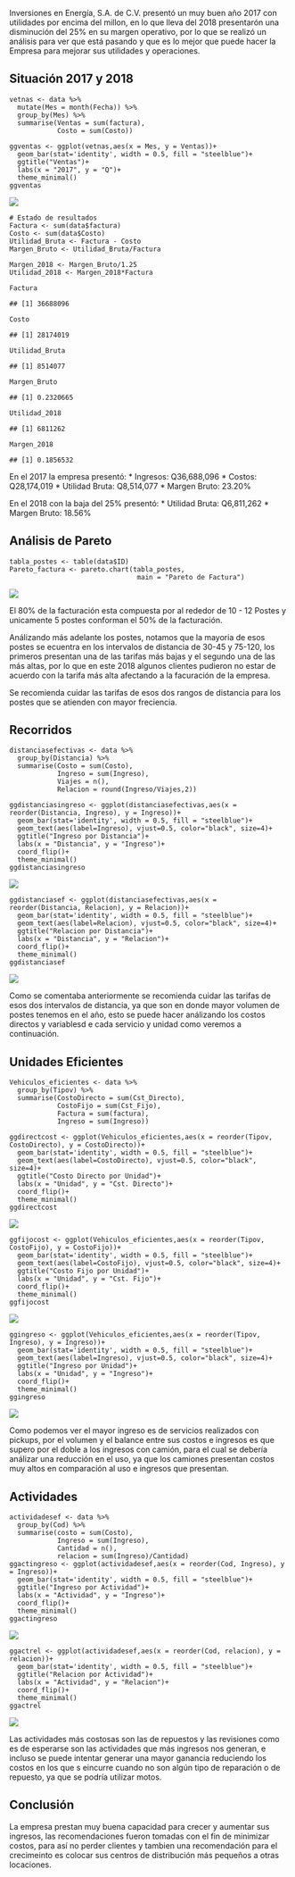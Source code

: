 Inversiones en Energía, S.A. de C.V. presentó un muy buen año 2017 con
utilidades por encima del millon, en lo que lleva del 2018 presentarón
una disminución del 25% en su margen operativo, por lo que se realizó un
análisis para ver que está pasando y que es lo mejor que puede hacer la
Empresa para mejorar sus utilidades y operaciones.

## Situación 2017 y 2018

    vetnas <- data %>% 
      mutate(Mes = month(Fecha)) %>% 
      group_by(Mes) %>% 
      summarise(Ventas = sum(factura),
                Costo = sum(Costo))

    ggventas <- ggplot(vetnas,aes(x = Mes, y = Ventas))+
      geom_bar(stat='identity', width = 0.5, fill = "steelblue")+
      ggtitle("Ventas")+
      labs(x = "2017", y = "Q")+
      theme_minimal()
    ggventas

![](Reporte-Laboratorio-7_files/figure-markdown_strict/unnamed-chunk-2-1.png)

    # Estado de resultados
    Factura <- sum(data$factura)
    Costo <- sum(data$Costo)
    Utilidad_Bruta <- Factura - Costo
    Margen_Bruto <- Utilidad_Bruta/Factura

    Margen_2018 <- Margen_Bruto/1.25
    Utilidad_2018 <- Margen_2018*Factura

    Factura

    ## [1] 36688096

    Costo

    ## [1] 28174019

    Utilidad_Bruta

    ## [1] 8514077

    Margen_Bruto

    ## [1] 0.2320665

    Utilidad_2018

    ## [1] 6811262

    Margen_2018

    ## [1] 0.1856532

En el 2017 la empresa presentó: \* Ingresos: Q36,688,096 \* Costos:
Q28,174,019 \* Utilidad Bruta: Q8,514,077 \* Margen Bruto: 23.20%

En el 2018 con la baja del 25% presentó: \* Utilidad Bruta: Q6,811,262
\* Margen Bruto: 18.56%

## Análisis de Pareto

    tabla_postes <- table(data$ID)
    Pareto_factura <- pareto.chart(tabla_postes,
                                    main = "Pareto de Factura")

![](Reporte-Laboratorio-7_files/figure-markdown_strict/unnamed-chunk-4-1.png)

El 80% de la facturación esta compuesta por al rededor de 10 - 12 Postes
y unicamente 5 postes conforman el 50% de la facturación.

Análizando más adelante los postes, notamos que la mayoria de esos
postes se ecuentra en los intervalos de distancia de 30-45 y 75-120, los
primeros presentan una de las tarifas más bajas y el segundo una de las
más altas, por lo que en este 2018 algunos clientes pudieron no estar de
acuerdo con la tarifa más alta afectando a la facuración de la empresa.

Se recomienda cuidar las tarifas de esos dos rangos de distancia para
los postes que se atienden con mayor freciencia.

## Recorridos

    distanciasefectivas <- data %>% 
      group_by(Distancia) %>% 
      summarise(Costo = sum(Costo),
                Ingreso = sum(Ingreso),
                Viajes = n(),
                Relacion = round(Ingreso/Viajes,2))

    ggdistanciasingreso <- ggplot(distanciasefectivas,aes(x = reorder(Distancia, Ingreso), y = Ingreso))+
      geom_bar(stat='identity', width = 0.5, fill = "steelblue")+
      geom_text(aes(label=Ingreso), vjust=0.5, color="black", size=4)+
      ggtitle("Ingreso por Distancia")+
      labs(x = "Distancia", y = "Ingreso")+
      coord_flip()+
      theme_minimal()
    ggdistanciasingreso

![](Reporte-Laboratorio-7_files/figure-markdown_strict/unnamed-chunk-5-1.png)

    ggdistanciasef <- ggplot(distanciasefectivas,aes(x = reorder(Distancia, Relacion), y = Relacion))+
      geom_bar(stat='identity', width = 0.5, fill = "steelblue")+
      geom_text(aes(label=Relacion), vjust=0.5, color="black", size=4)+
      ggtitle("Relacion por Distancia")+
      labs(x = "Distancia", y = "Relacion")+
      coord_flip()+
      theme_minimal()
    ggdistanciasef

![](Reporte-Laboratorio-7_files/figure-markdown_strict/unnamed-chunk-5-2.png)

Como se comentaba anteriormente se recomienda cuidar las tarifas de esos
dos intervalos de distancia, ya que son en donde mayor volumen de postes
tenemos en el año, esto se puede hacer análizando los costos directos y
variablesd e cada servicio y unidad como veremos a continuación.

## Unidades Eficientes

    Vehiculos_eficientes <- data %>% 
      group_by(Tipov) %>%
      summarise(CostoDirecto = sum(Cst_Directo),
                CostoFijo = sum(Cst_Fijo),
                Factura = sum(factura),
                Ingreso = sum(Ingreso))

    ggdirectcost <- ggplot(Vehiculos_eficientes,aes(x = reorder(Tipov, CostoDirecto), y = CostoDirecto))+
      geom_bar(stat='identity', width = 0.5, fill = "steelblue")+
      geom_text(aes(label=CostoDirecto), vjust=0.5, color="black", size=4)+
      ggtitle("Costo Directo por Unidad")+
      labs(x = "Unidad", y = "Cst. Directo")+
      coord_flip()+
      theme_minimal()
    ggdirectcost

![](Reporte-Laboratorio-7_files/figure-markdown_strict/unnamed-chunk-6-1.png)

    ggfijocost <- ggplot(Vehiculos_eficientes,aes(x = reorder(Tipov, CostoFijo), y = CostoFijo))+
      geom_bar(stat='identity', width = 0.5, fill = "steelblue")+
      geom_text(aes(label=CostoFijo), vjust=0.5, color="black", size=4)+
      ggtitle("Costo Fijo por Unidad")+
      labs(x = "Unidad", y = "Cst. Fijo")+
      coord_flip()+
      theme_minimal()
    ggfijocost

![](Reporte-Laboratorio-7_files/figure-markdown_strict/unnamed-chunk-6-2.png)

    ggingreso <- ggplot(Vehiculos_eficientes,aes(x = reorder(Tipov, Ingreso), y = Ingreso))+
      geom_bar(stat='identity', width = 0.5, fill = "steelblue")+
      geom_text(aes(label=Ingreso), vjust=0.5, color="black", size=4)+
      ggtitle("Ingreso por Unidad")+
      labs(x = "Unidad", y = "Ingreso")+
      coord_flip()+
      theme_minimal()
    ggingreso

![](Reporte-Laboratorio-7_files/figure-markdown_strict/unnamed-chunk-6-3.png)

Como podemos ver el mayor ingreso es de servicios realizados con
pickups, por el volumen y el balance entre sus costos e ingresos es que
supero por el doble a los ingresos con camión, para el cual se debería
análizar una reducción en el uso, ya que los camiones presentan costos
muy altos en comparación al uso e ingresos que presentan.

## Actividades

    actividadesef <- data %>% 
      group_by(Cod) %>% 
      summarise(costo = sum(Costo),
                Ingreso = sum(Ingreso),
                Cantidad = n(),
                relacion = sum(Ingreso)/Cantidad)
    ggactingreso <- ggplot(actividadesef,aes(x = reorder(Cod, Ingreso), y = Ingreso))+
      geom_bar(stat='identity', width = 0.5, fill = "steelblue")+
      ggtitle("Ingreso por Actividad")+
      labs(x = "Actividad", y = "Ingreso")+
      coord_flip()+
      theme_minimal()
    ggactingreso

![](Reporte-Laboratorio-7_files/figure-markdown_strict/unnamed-chunk-7-1.png)

    ggactrel <- ggplot(actividadesef,aes(x = reorder(Cod, relacion), y = relacion))+
      geom_bar(stat='identity', width = 0.5, fill = "steelblue")+
      ggtitle("Relacion por Actividad")+
      labs(x = "Actividad", y = "Relacion")+
      coord_flip()+
      theme_minimal()
    ggactrel

![](Reporte-Laboratorio-7_files/figure-markdown_strict/unnamed-chunk-7-2.png)

Las actividades más costosas son las de repuestos y las revisiones como
es de esperarse son las actividades que más ingresos nos generan, e
incluso se puede intentar generar una mayor ganancia reduciendo los
costos en los que s eincurre cuando no son algún tipo de reparación o de
repuesto, ya que se podría utilizar motos.

## Conclusión

La empresa prestan muy buena capacidad para crecer y aumentar sus
ingresos, las recomendaciones fueron tomadas con el fin de minimizar
costos, para así no perder clientes y tambien una recomendación para el
crecimeinto es colocar sus centros de distribución más pequeños a otras
locaciones.
